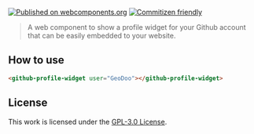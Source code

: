 [![Published on webcomponents.org](https://img.shields.io/badge/webcomponents.org-published-blue.svg)](https://www.webcomponents.org/element/geodoo/github-profile-widget)
[![Commitizen friendly](https://img.shields.io/badge/commitizen-friendly-brightgreen.svg)](http://commitizen.github.io/cz-cli/)

> A web component to show a profile widget for your Github account that can be easily embedded to your website.

## How to use
```html
<github-profile-widget user="GeoDoo"></github-profile-widget>
```

## License
This work is licensed under the [GPL-3.0 License](LICENSE.md).